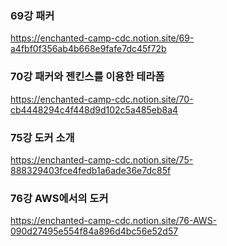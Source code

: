 ### 69강 패커
https://enchanted-camp-cdc.notion.site/69-a4fbf0f356ab4b668e9fafe7dc45f72b

### 70강 패커와 젠킨스를 이용한 테라폼
https://enchanted-camp-cdc.notion.site/70-cb4448294c4f448d9d102c5a485eb8a4

### 75강 도커 소개
https://enchanted-camp-cdc.notion.site/75-888329403fce4fedb1a6ade36e7dc85f

### 76강 AWS에서의 도커
https://enchanted-camp-cdc.notion.site/76-AWS-090d27495e554f84a896d4bc56e52d57

